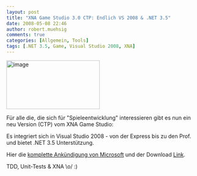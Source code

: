 ```yaml
---
layout: post
title: "XNA Game Studio 3.0 CTP: Endlich VS 2008 & .NET 3.5"
date: 2008-05-08 22:46
author: robert.muehsig
comments: true
categories: [Allgemein, Tools]
tags: [.NET 3.5, Game, Visual Studio 2008, XNA]
---
```

<p><a href="{{BASE_PATH}}/assets/wp-images/image402.png"><img style="border-right: 0px; border-top: 0px; border-left: 0px; border-bottom: 0px" height="127" alt="image" src="{{BASE_PATH}}/assets/wp-images/image-thumb381.png" width="244" border="0"></a></p> <p>Für alle die, die sich für "Spieleentwicklung" interessieren gibt es nun ein neu Version (CTP) vom XNA Game Studio:</p> <p>Es integriert sich in Visual Studio 2008 - von der Express bis zu den Prof. und bietet .NET 3.5 Unterstützung.</p> <p>Hier die <a href="http://blogs.msdn.com/xna/archive/2008/05/07/announcing-xna-game-studio-3-0-community-technical-preview-ctp.aspx">komplette Ankündigung von Microsoft</a> und der Download <a href="http://www.microsoft.com/downloads/details.aspx?FamilyId=DF4AF56A-58A7-474C-BFD0-7CF8ED3036A3&amp;displaylang=en">Link</a>.</p> <p>TDD, Unit-Tests &amp; XNA \o/ :)</p>
